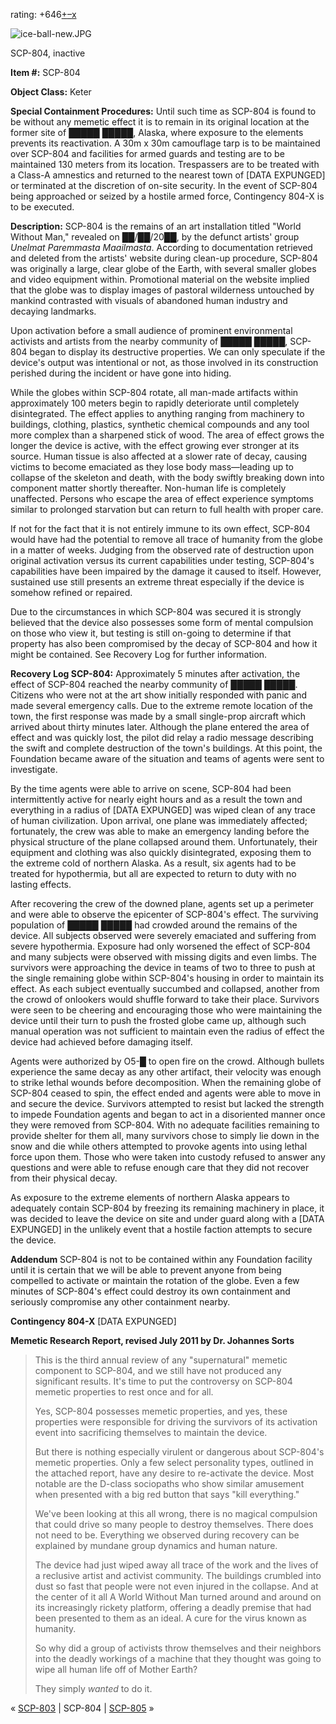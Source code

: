 rating: +646[+](javascript:; "I like it")[–](javascript:; "I don't like it")[x](javascript:; "Cancel my vote")

![ice-ball-new.JPG](http://scp-wiki.wdfiles.com/local--files/scp-804/ice-ball-new.JPG)

SCP-804, inactive

**Item #:** SCP-804

**Object Class:** Keter

**Special Containment Procedures:** Until such time as SCP-804 is found to be without any memetic effect it is to remain in its original location at the former site of █████ █████, Alaska, where exposure to the elements prevents its reactivation. A 30m x 30m camouflage tarp is to be maintained over SCP-804 and facilities for armed guards and testing are to be maintained 130 meters from its location. Trespassers are to be treated with a Class-A amnestics and returned to the nearest town of \[DATA EXPUNGED\] or terminated at the discretion of on-site security. In the event of SCP-804 being approached or seized by a hostile armed force, Contingency 804-X is to be executed.

**Description:** SCP-804 is the remains of an art installation titled "World Without Man," revealed on ██/██/20██, by the defunct artists' group _Unelmat Paremmasta Maailmasta_. According to documentation retrieved and deleted from the artists' website during clean-up procedure, SCP-804 was originally a large, clear globe of the Earth, with several smaller globes and video equipment within. Promotional material on the website implied that the globe was to display images of pastoral wilderness untouched by mankind contrasted with visuals of abandoned human industry and decaying landmarks.

Upon activation before a small audience of prominent environmental activists and artists from the nearby community of █████ █████, SCP-804 began to display its destructive properties. We can only speculate if the device's output was intentional or not, as those involved in its construction perished during the incident or have gone into hiding.

While the globes within SCP-804 rotate, all man-made artifacts within approximately 100 meters begin to rapidly deteriorate until completely disintegrated. The effect applies to anything ranging from machinery to buildings, clothing, plastics, synthetic chemical compounds and any tool more complex than a sharpened stick of wood. The area of effect grows the longer the device is active, with the effect growing ever stronger at its source. Human tissue is also affected at a slower rate of decay, causing victims to become emaciated as they lose body mass—leading up to collapse of the skeleton and death, with the body swiftly breaking down into component matter shortly thereafter. Non-human life is completely unaffected. Persons who escape the area of effect experience symptoms similar to prolonged starvation but can return to full health with proper care.

If not for the fact that it is not entirely immune to its own effect, SCP-804 would have had the potential to remove all trace of humanity from the globe in a matter of weeks. Judging from the observed rate of destruction upon original activation versus its current capabilities under testing, SCP-804's capabilities have been impaired by the damage it caused to itself. However, sustained use still presents an extreme threat especially if the device is somehow refined or repaired.

Due to the circumstances in which SCP-804 was secured it is strongly believed that the device also possesses some form of mental compulsion on those who view it, but testing is still on-going to determine if that property has also been compromised by the decay of SCP-804 and how it might be contained. See Recovery Log for further information.

**Recovery Log SCP-804:** Approximately 5 minutes after activation, the effect of SCP-804 reached the nearby community of █████ █████. Citizens who were not at the art show initially responded with panic and made several emergency calls. Due to the extreme remote location of the town, the first response was made by a small single-prop aircraft which arrived about thirty minutes later. Although the plane entered the area of effect and was quickly lost, the pilot did relay a radio message describing the swift and complete destruction of the town's buildings. At this point, the Foundation became aware of the situation and teams of agents were sent to investigate.

By the time agents were able to arrive on scene, SCP-804 had been intermittently active for nearly eight hours and as a result the town and everything in a radius of \[DATA EXPUNGED\] was wiped clean of any trace of human civilization. Upon arrival, one plane was immediately affected; fortunately, the crew was able to make an emergency landing before the physical structure of the plane collapsed around them. Unfortunately, their equipment and clothing was also quickly disintegrated, exposing them to the extreme cold of northern Alaska. As a result, six agents had to be treated for hypothermia, but all are expected to return to duty with no lasting effects.

After recovering the crew of the downed plane, agents set up a perimeter and were able to observe the epicenter of SCP-804's effect. The surviving population of █████ █████ had crowded around the remains of the device. All subjects observed were severely emaciated and suffering from severe hypothermia. Exposure had only worsened the effect of SCP-804 and many subjects were observed with missing digits and even limbs. The survivors were approaching the device in teams of two to three to push at the single remaining globe within SCP-804's housing in order to maintain its effect. As each subject eventually succumbed and collapsed, another from the crowd of onlookers would shuffle forward to take their place. Survivors were seen to be cheering and encouraging those who were maintaining the device until their turn to push the frosted globe came up, although such manual operation was not sufficient to maintain even the radius of effect the device had achieved before damaging itself.

Agents were authorized by O5-█ to open fire on the crowd. Although bullets experience the same decay as any other artifact, their velocity was enough to strike lethal wounds before decomposition. When the remaining globe of SCP-804 ceased to spin, the effect ended and agents were able to move in and secure the device. Survivors attempted to resist but lacked the strength to impede Foundation agents and began to act in a disoriented manner once they were removed from SCP-804. With no adequate facilities remaining to provide shelter for them all, many survivors chose to simply lie down in the snow and die while others attempted to provoke agents into using lethal force upon them. Those who were taken into custody refused to answer any questions and were able to refuse enough care that they did not recover from their physical decay.

As exposure to the extreme elements of northern Alaska appears to adequately contain SCP-804 by freezing its remaining machinery in place, it was decided to leave the device on site and under guard along with a \[DATA EXPUNGED\] in the unlikely event that a hostile faction attempts to secure the device.

**Addendum** SCP-804 is not to be contained within any Foundation facility until it is certain that we will be able to prevent anyone from being compelled to activate or maintain the rotation of the globe. Even a few minutes of SCP-804's effect could destroy its own containment and seriously compromise any other containment nearby.

**Contingency 804-X** \[DATA EXPUNGED\]

**Memetic Research Report, revised July 2011 by Dr. Johannes Sorts**

> This is the third annual review of any "supernatural" memetic component to SCP-804, and we still have not produced any significant results. It's time to put the controversy on SCP-804 memetic properties to rest once and for all.
> 
> Yes, SCP-804 possesses memetic properties, and yes, these properties were responsible for driving the survivors of its activation event into sacrificing themselves to maintain the device.
> 
> But there is nothing especially virulent or dangerous about SCP-804's memetic properties. Only a few select personality types, outlined in the attached report, have any desire to re-activate the device. Most notable are the D-class sociopaths who show similar amusement when presented with a big red button that says "kill everything."
> 
> We've been looking at this all wrong, there is no magical compulsion that could drive so many people to destroy themselves. There does not need to be. Everything we observed during recovery can be explained by mundane group dynamics and human nature.
> 
> The device had just wiped away all trace of the work and the lives of a reclusive artist and activist community. The buildings crumbled into dust so fast that people were not even injured in the collapse. And at the center of it all A World Without Man turned around and around on its increasingly rickety platform, offering a deadly premise that had been presented to them as an ideal. A cure for the virus known as humanity.
> 
> So why did a group of activists throw themselves and their neighbors into the deadly workings of a machine that they thought was going to wipe all human life off of Mother Earth?
> 
> They simply _wanted_ to do it.

« [SCP-803](/scp-803) | SCP-804 | [SCP-805](/scp-805) »
